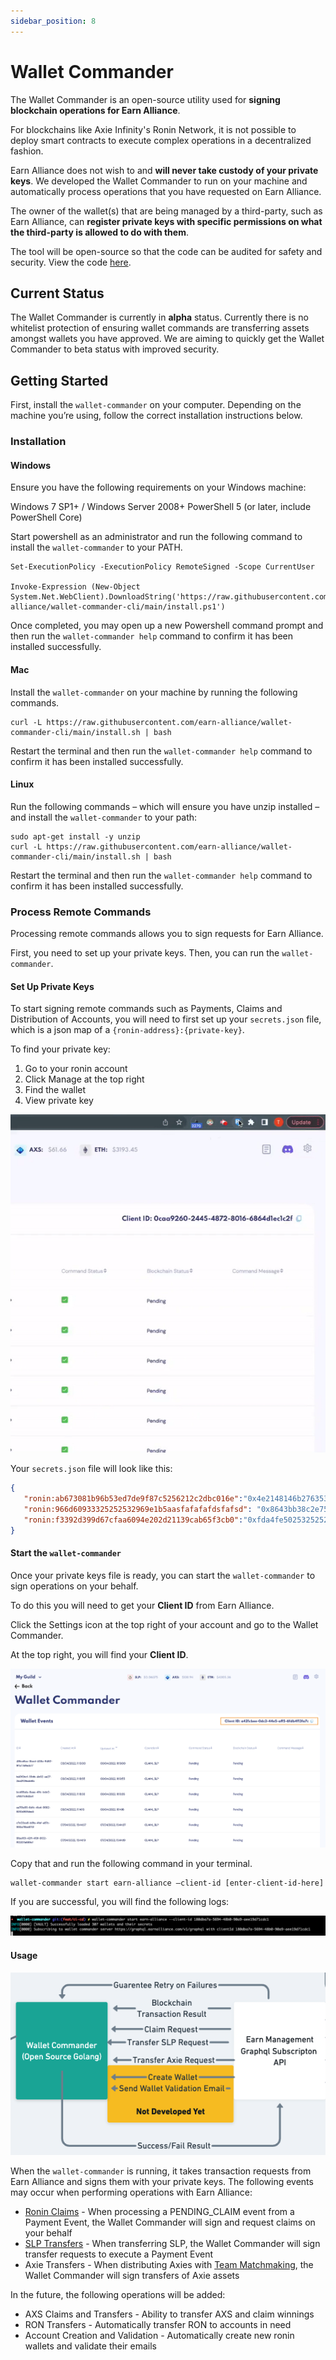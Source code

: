 ```yaml
---
sidebar_position: 8
---
```


# Wallet Commander

The Wallet Commander is an open-source utility used for **signing blockchain operations for Earn Alliance**.

For blockchains like Axie Infinity's Ronin Network, it is not possible to deploy smart contracts to execute complex operations in a decentralized fashion. 

Earn Alliance does not wish to and **will never take custody of your private keys**. We developed the Wallet Commander to run on your machine and automatically process operations that you have requested on Earn Alliance.

The owner of the wallet(s) that are being managed by a third-party, such as Earn Alliance, can **register private keys with specific permissions on what the third-party is allowed to do with them**.

The tool will be open-source so that the code can be audited for safety and security. View the code [here](https://github.com/earn-alliance/wallet-commander-cli/). 

## Current Status

The Wallet Commander is currently in **alpha** status. Currently there is no whitelist protection of ensuring wallet commands are transferring assets amongst wallets you have approved. We are aiming to quickly get the Wallet Commander to beta status with improved security.


## Getting Started

First, install the `wallet-commander` on your computer. Depending on the machine you’re using, follow the correct installation instructions below. 


### Installation

#### Windows
Ensure you have the following requirements on your Windows machine:

Windows 7 SP1+ / Windows Server 2008+
PowerShell 5 (or later, include PowerShell Core)

Start powershell as an administrator and run the following command to install the `wallet-commander` to your PATH.

```
Set-ExecutionPolicy -ExecutionPolicy RemoteSigned -Scope CurrentUser

Invoke-Expression (New-Object System.Net.WebClient).DownloadString('https://raw.githubusercontent.com/earn-alliance/wallet-commander-cli/main/install.ps1')
```

Once completed, you may open up a new Powershell command prompt and then run the `wallet-commander help` command to confirm it has been installed successfully.


#### Mac
Install the `wallet-commander` on your machine by running the following commands.

```
curl -L https://raw.githubusercontent.com/earn-alliance/wallet-commander-cli/main/install.sh | bash
```
Restart the terminal and then run the `wallet-commander help` command to confirm it has been installed successfully.


#### Linux
Run the following commands – which will ensure you have unzip installed – and install the `wallet-commander` to your path:

```
sudo apt-get install -y unzip
curl -L https://raw.githubusercontent.com/earn-alliance/wallet-commander-cli/main/install.sh | bash
```

Restart the terminal and then run the `wallet-commander help` command to confirm it has been installed successfully.


### Process Remote Commands
Processing remote commands allows you to sign requests for Earn Alliance. 

First, you need to set up your private keys. Then, you can run the `wallet-commander`.


#### Set Up Private Keys
To start signing remote commands such as Payments, Claims and Distribution of Accounts, you will need to first set up your `secrets.json` file, which is a json map of a `{ronin-address}:{private-key}`. 

To find your private key:
1. Go to your ronin account
2. Click Manage at the top right
3. Find the wallet
4. View private key

![view private key](10_Wallet-Commander_Private-Key.gif)

Your `secrets.json` file will look like this:


```.json
{
   "ronin:ab673081b96b53ed7de9f87c5256212c2dbc016e":"0x4e2148146b276353252532b038c732e2fc",
   "ronin:966d60933325252532969e1b5aasfafafafdsfafsd": "0x8643bb38c2e753252527e308022a3",
   "ronin:f3392d399d67cfaa6094e202d21139cab65f3cb0":"0xfda4fe502532525252c0327931fdbe2ed4946"
}
```


#### Start the `wallet-commander`
Once your private keys file is ready, you can start the `wallet-commander` to sign operations on your behalf. 

To do this you will need to get your **Client ID** from Earn Alliance.

Click the Settings icon at the top right of your account and go to the Wallet Commander. 

At the top right, you will find your **Client ID**. 

![wallet commander client id](10_Wallet-Commander_Client-ID.png)

Copy that and run the following command in your terminal.

```
wallet-commander start earn-alliance –client-id [enter-client-id-here]
```

If you are successful, you will find the following logs:

![examplelog](10_Wallet-Commander_Example-Log.png)

#### Usage

![wallet commander usage](10_Wallet-Commander_Usage.png)

When the `wallet-commander` is running, it takes transaction requests from Earn Alliance and signs them with your private keys. The following events may occur when performing operations with Earn Alliance:

* [Ronin Claims](payments.md#start-payments) - When processing a PENDING_CLAIM event from a Payment Event, the Wallet Commander will sign and request claims on your behalf
* [SLP Transfers](payments.md#start-payments) - When transferring SLP, the Wallet Commander will sign transfer requests to execute a Payment Event
* Axie Transfers - When distributing Axies with [Team Matchmaking](builds-and-teams.md#team-templates), the Wallet Commander will sign transfers of Axie assets

In the future, the following operations will be added:

* AXS Claims and Transfers - Ability to transfer AXS and claim winnings
* RON Transfers - Automatically transfer RON to accounts in need
* Account Creation and Validation - Automatically create new ronin wallets and validate their emails





